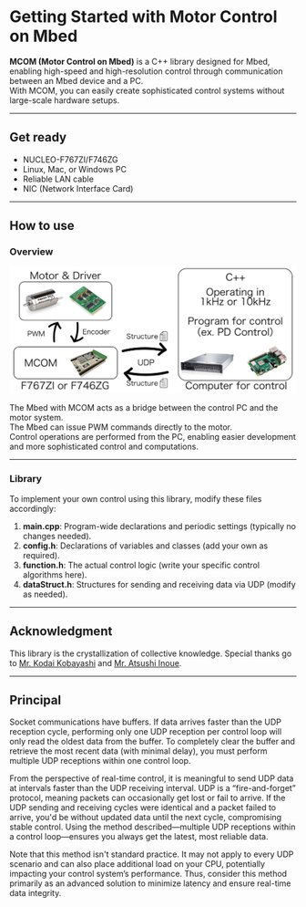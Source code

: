 # Getting Started with Motor Control on Mbed

**MCOM (Motor Control on Mbed)** is a C++ library designed for Mbed, enabling high-speed and high-resolution control through communication between an Mbed device and a PC.  
With MCOM, you can easily create sophisticated control systems without large-scale hardware setups.

---

## Get ready

- NUCLEO-F767ZI/F746ZG
- Linux, Mac, or Windows PC
- Reliable LAN cable
- NIC (Network Interface Card)

---

## How to use

### Overview

![MCOM_System.png](doc/MCOM_System.png)

The Mbed with MCOM acts as a bridge between the control PC and the motor system.  
The Mbed can issue PWM commands directly to the motor.  
Control operations are performed from the PC, enabling easier development and more sophisticated control and computations.

---

### Library

To implement your own control using this library, modify these files accordingly:

1. **main.cpp**: Program-wide declarations and periodic settings (typically no changes needed).
2. **config.h**: Declarations of variables and classes (add your own as required).
3. **function.h**: The actual control logic (write your specific control algorithms here).
4. **dataStruct.h**: Structures for sending and receiving data via UDP (modify as needed).

---

## Acknowledgment

This library is the crystallization of collective knowledge. Special thanks go to [Mr. Kodai Kobayashi](https://github.com/orgs/crl-tdu/people/CRL-Kobayashi) and [Mr. Atsushi Inoue](https://github.com/ji1xcn).

---

## Principal

Socket communications have buffers. If data arrives faster than the UDP reception cycle, performing only one UDP reception per control loop will only read the oldest data from the buffer. To completely clear the buffer and retrieve the most recent data (with minimal delay), you must perform multiple UDP receptions within one control loop.

From the perspective of real-time control, it is meaningful to send UDP data at intervals faster than the UDP receiving interval. UDP is a “fire-and-forget” protocol, meaning packets can occasionally get lost or fail to arrive. If the UDP sending and receiving cycles were identical and a packet failed to arrive, you'd be without updated data until the next cycle, compromising stable control. Using the method described—multiple UDP receptions within a control loop—ensures you always get the latest, most reliable data.

Note that this method isn't standard practice. It may not apply to every UDP scenario and can also place additional load on your CPU, potentially impacting your control system’s performance. Thus, consider this method primarily as an advanced solution to minimize latency and ensure real-time data integrity.